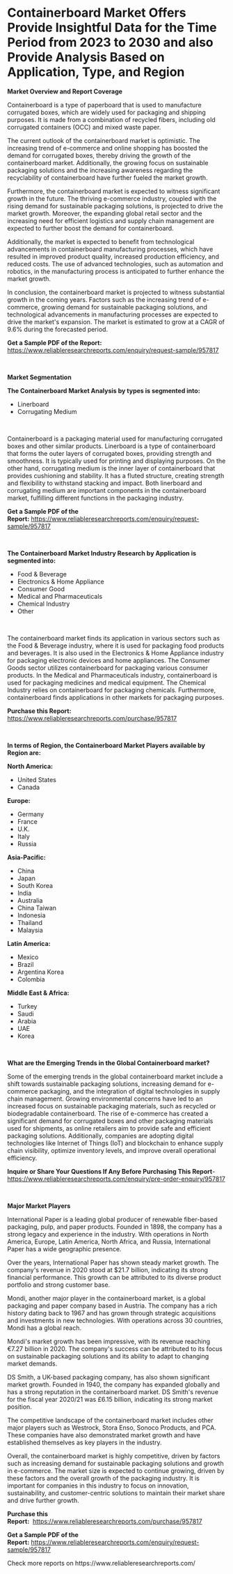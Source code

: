 <p><h1>Containerboard Market Offers Provide Insightful Data for the Time Period from 2023 to 2030 and also Provide Analysis Based on Application, Type, and Region</h1></p><p><strong>Market Overview and Report Coverage</strong></p>
<p><p>Containerboard is a type of paperboard that is used to manufacture corrugated boxes, which are widely used for packaging and shipping purposes. It is made from a combination of recycled fibers, including old corrugated containers (OCC) and mixed waste paper.</p><p>The current outlook of the containerboard market is optimistic. The increasing trend of e-commerce and online shopping has boosted the demand for corrugated boxes, thereby driving the growth of the containerboard market. Additionally, the growing focus on sustainable packaging solutions and the increasing awareness regarding the recyclability of containerboard have further fueled the market growth.</p><p>Furthermore, the containerboard market is expected to witness significant growth in the future. The thriving e-commerce industry, coupled with the rising demand for sustainable packaging solutions, is projected to drive the market growth. Moreover, the expanding global retail sector and the increasing need for efficient logistics and supply chain management are expected to further boost the demand for containerboard.</p><p>Additionally, the market is expected to benefit from technological advancements in containerboard manufacturing processes, which have resulted in improved product quality, increased production efficiency, and reduced costs. The use of advanced technologies, such as automation and robotics, in the manufacturing process is anticipated to further enhance the market growth.</p><p>In conclusion, the containerboard market is projected to witness substantial growth in the coming years. Factors such as the increasing trend of e-commerce, growing demand for sustainable packaging solutions, and technological advancements in manufacturing processes are expected to drive the market's expansion. The market is estimated to grow at a CAGR of 9.6% during the forecasted period.</p></p>
<p><strong>Get a Sample PDF of the Report:</strong> <a href="https://www.reliableresearchreports.com/enquiry/request-sample/957817">https://www.reliableresearchreports.com/enquiry/request-sample/957817</a></p>
<p>&nbsp;</p>
<p><strong>Market Segmentation</strong></p>
<p><strong>The Containerboard Market Analysis by types is segmented into:</strong></p>
<p><ul><li>Linerboard</li><li>Corrugating Medium</li></ul></p>
<p>&nbsp;</p>
<p><p>Containerboard is a packaging material used for manufacturing corrugated boxes and other similar products. Linerboard is a type of containerboard that forms the outer layers of corrugated boxes, providing strength and smoothness. It is typically used for printing and displaying purposes. On the other hand, corrugating medium is the inner layer of containerboard that provides cushioning and stability. It has a fluted structure, creating strength and flexibility to withstand stacking and impact. Both linerboard and corrugating medium are important components in the containerboard market, fulfilling different functions in the packaging industry.</p></p>
<p><strong>Get a Sample PDF of the Report:</strong>&nbsp;<a href="https://www.reliableresearchreports.com/enquiry/request-sample/957817">https://www.reliableresearchreports.com/enquiry/request-sample/957817</a></p>
<p>&nbsp;</p>
<p><strong>The Containerboard Market Industry Research by Application is segmented into:</strong></p>
<p><ul><li>Food & Beverage</li><li>Electronics & Home Appliance</li><li>Consumer Good</li><li>Medical and Pharmaceuticals</li><li>Chemical Industry</li><li>Other</li></ul></p>
<p>&nbsp;</p>
<p><p>The containerboard market finds its application in various sectors such as the Food & Beverage industry, where it is used for packaging food products and beverages. It is also used in the Electronics & Home Appliance industry for packaging electronic devices and home appliances. The Consumer Goods sector utilizes containerboard for packaging various consumer products. In the Medical and Pharmaceuticals industry, containerboard is used for packaging medicines and medical equipment. The Chemical Industry relies on containerboard for packaging chemicals. Furthermore, containerboard finds applications in other markets for packaging purposes.</p></p>
<p><strong>Purchase this Report:</strong>&nbsp; <a href="https://www.reliableresearchreports.com/purchase/957817">https://www.reliableresearchreports.com/purchase/957817</a></p>
<p>&nbsp;</p>
<p><strong>In terms of Region, the Containerboard Market Players available by Region are:</strong></p>
<p>
    <p> <strong> North America: </strong>
        <ul>
            <li>United States</li>
            <li>Canada</li>
        </ul>
        </p> 
    <p> <strong> Europe: </strong>
        <ul>
            <li>Germany</li>
            <li>France</li>
            <li>U.K.</li>
            <li>Italy</li>
            <li>Russia</li>
        </ul>
        </p> 
    <p> <strong> Asia-Pacific: </strong>
        <ul>
            <li>China</li>
            <li>Japan</li>
            <li>South Korea</li>
            <li>India</li>
            <li>Australia</li>
            <li>China Taiwan</li>
            <li>Indonesia</li>
            <li>Thailand</li>
            <li>Malaysia</li>
        </ul>
        </p> 
    <p> <strong> Latin America: </strong>
        <ul>
            <li>Mexico</li>
            <li>Brazil</li>
            <li>Argentina Korea</li>
            <li>Colombia</li>
        </ul>
        </p> 
    <p> <strong> Middle East & Africa: </strong>
        <ul>
            <li>Turkey</li>
            <li>Saudi</li>
            <li>Arabia</li>
            <li>UAE</li>
            <li>Korea</li>
        </ul>
    </p>
    </p>
<p>&nbsp;</p>
<p><strong>What are the Emerging Trends in the Global Containerboard market?</strong></p>
<p><p>Some of the emerging trends in the global containerboard market include a shift towards sustainable packaging solutions, increasing demand for e-commerce packaging, and the integration of digital technologies in supply chain management. Growing environmental concerns have led to an increased focus on sustainable packaging materials, such as recycled or biodegradable containerboard. The rise of e-commerce has created a significant demand for corrugated boxes and other packaging materials used for shipments, as online retailers aim to provide safe and efficient packaging solutions. Additionally, companies are adopting digital technologies like Internet of Things (IoT) and blockchain to enhance supply chain visibility, optimize inventory levels, and improve overall operational efficiency.</p></p>
<p><strong>Inquire or Share Your Questions If Any Before Purchasing This Report</strong>- <a href="https://www.reliableresearchreports.com/enquiry/pre-order-enquiry/957817">https://www.reliableresearchreports.com/enquiry/pre-order-enquiry/957817</a></p>
<p>&nbsp;</p>
<p><strong>Major Market Players</strong></p>
<p><p>International Paper is a leading global producer of renewable fiber-based packaging, pulp, and paper products. Founded in 1898, the company has a strong legacy and experience in the industry. With operations in North America, Europe, Latin America, North Africa, and Russia, International Paper has a wide geographic presence.</p><p>Over the years, International Paper has shown steady market growth. The company's revenue in 2020 stood at $21.7 billion, indicating its strong financial performance. This growth can be attributed to its diverse product portfolio and strong customer base.</p><p>Mondi, another major player in the containerboard market, is a global packaging and paper company based in Austria. The company has a rich history dating back to 1967 and has grown through strategic acquisitions and investments in new technologies. With operations across 30 countries, Mondi has a global reach.</p><p>Mondi's market growth has been impressive, with its revenue reaching €7.27 billion in 2020. The company's success can be attributed to its focus on sustainable packaging solutions and its ability to adapt to changing market demands.</p><p>DS Smith, a UK-based packaging company, has also shown significant market growth. Founded in 1940, the company has expanded globally and has a strong reputation in the containerboard market. DS Smith's revenue for the fiscal year 2020/21 was £6.15 billion, indicating its strong market position.</p><p>The competitive landscape of the containerboard market includes other major players such as Westrock, Stora Enso, Sonoco Products, and PCA. These companies have also demonstrated market growth and have established themselves as key players in the industry.</p><p>Overall, the containerboard market is highly competitive, driven by factors such as increasing demand for sustainable packaging solutions and growth in e-commerce. The market size is expected to continue growing, driven by these factors and the overall growth of the packaging industry. It is important for companies in this industry to focus on innovation, sustainability, and customer-centric solutions to maintain their market share and drive further growth.</p></p>
<p><strong>Purchase this Report:</strong>&nbsp;&nbsp;<a href="https://www.reliableresearchreports.com/purchase/957817">https://www.reliableresearchreports.com/purchase/957817</a></p>
<p></p>
<p><strong>Get a Sample PDF of the Report:</strong>&nbsp;<a href="https://www.reliableresearchreports.com/enquiry/request-sample/957817">https://www.reliableresearchreports.com/enquiry/request-sample/957817</a></p>
<p>Check more reports on https://www.reliableresearchreports.com/</p>